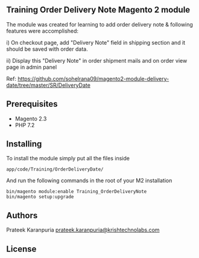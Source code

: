 ## Training Order Delivery Note Magento 2 module

The module was created for learning to add order delivery note & following features were accomplished:

i) On checkout page, add "Delivery Note" field in shipping section and it should be saved with order
data.

ii) Display this "Delivery Note" in order shipment mails and on order view page in admin panel

Ref: https://github.com/sohelrana09/magento2-module-delivery-date/tree/master/SR/DeliveryDate

## Prerequisites

* Magento 2.3
* PHP 7.2


## Installing

To install the module simply put all the files inside 

```
app/code/Training/OrderDeliveryDate/

```

And run the following commands in the root of your M2 installation

```
bin/magento module:enable Training_OrderDeliveryNote
bin/magento setup:upgrade

```


## Authors
  Prateek Karanpuria <prateek.karanpuria@krishtechnolabs.com>


## License
